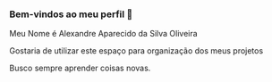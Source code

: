 ### Bem-vindos ao meu perfil 👋

Meu Nome é Alexandre Aparecido da Silva Oliveira 

Gostaria de utilizar este espaço para organização dos meus projetos 

Busco sempre aprender coisas novas.

